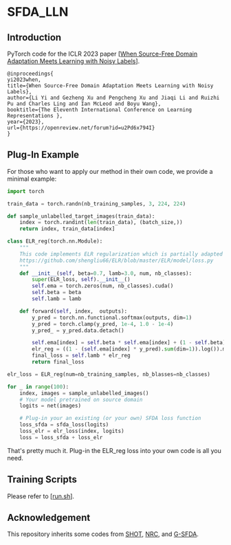 # SFDA_LLN

## Introduction
PyTorch code for the ICLR 2023 paper [[When Source-Free Domain Adaptation Meets Learning with Noisy Labels](https://openreview.net/pdf?id=u2Pd6x794I)].
```
@inproceedings{
yi2023when,
title={When Source-Free Domain Adaptation Meets Learning with Noisy Labels},
author={Li Yi and Gezheng Xu and Pengcheng Xu and Jiaqi Li and Ruizhi Pu and Charles Ling and Ian McLeod and Boyu Wang},
booktitle={The Eleventh International Conference on Learning Representations },
year={2023},
url={https://openreview.net/forum?id=u2Pd6x794I}
}
```

## Plug-In Example
For those who want to apply our method in their own code, we provide a minimal example:

```python
import torch

train_data = torch.randn(nb_training_samples, 3, 224, 224)

def sample_unlabelled_target_images(train_data):
    index = torch.randint(len(train_data), (batch_size,))
    return index, train_data[index]

class ELR_reg(torch.nn.Module):
    """
    This code implements ELR regularization which is partially adapted from 
    https://github.com/shengliu66/ELR/blob/master/ELR/model/loss.py
    """
    def __init__(self, beta=0.7, lamb=3.0, num, nb_classes):
        super(ELR_loss, self).__init__()
        self.ema = torch.zeros(num, nb_classes).cuda()
        self.beta = beta
        self.lamb = lamb

    def forward(self, index,  outputs):
        y_pred = torch.nn.functional.softmax(outputs, dim=1)
        y_pred = torch.clamp(y_pred, 1e-4, 1.0 - 1e-4)
        y_pred_ = y_pred.data.detach()

        self.ema[index] = self.beta * self.ema[index] + (1 - self.beta) * ((y_pred_) / (y_pred_).sum(dim=1, keepdim=True))
        elr_reg = ((1 - (self.ema[index] * y_pred).sum(dim=1)).log()).mean()
        final_loss = self.lamb * elr_reg
        return final_loss

elr_loss = ELR_reg(num=nb_training_samples, nb_blasses=nb_classes)

for _ in range(100):
    index, images = sample_unlabelled_images()
    # Your model pretrained on source domain
    logits = net(images)

    # Plug-in your an existing (or your own) SFDA loss function 
    loss_sfda = sfda_loss(logits) 
    loss_elr = elr_loss(index, logits)
    loss = loss_sfda + loss_elr
```
That's pretty much it. Plug-in the ELR_reg loss into your own code is all you need.

## Training Scripts

Please refer to [[run.sh](run.sh)].



## Acknowledgement
This repository inherits some codes from [SHOT](https://github.com/tim-learn/SHOT), [NRC](https://github.com/Albert0147/NRC_SFDA), and [G-SFDA](https://github.com/Albert0147/G-SFDA).
